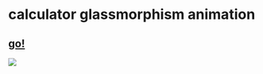 # calculator glassmorphism animation

## [**go!**](https://calculator-blue-tau.vercel.app/)

![](https://i.pinimg.com/564x/c8/ec/9d/c8ec9d4c1f0065c51eb0809a8c351eb2.jpg)
